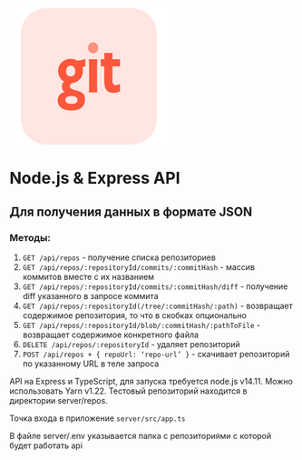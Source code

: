 ![git-api](./git-logo.svg)

# Node.js & Express API
## Для получения данных в формате JSON

### Методы:
1. `GET /api/repos` - получение списка репозиториев
2. `GET /api/repos/:repositoryId/commits/:commitHash` - массив коммитов вместе с их названием
3. `GET /api/repos/:repositoryId/commits/:commitHash/diff` - получение diff указанного в запросе коммита
4. `GET /api/repos/:repositoryId(/tree/:commitHash/:path)` - возвращает содержимое репозитория, то что в скобках опционально
5. `GET /api/repos/:repositoryId/blob/:commitHash/:pathToFile` - возвращает содержимое конкретного файла
6. `DELETE /api/repos/:repositoryId` - удаляет репозиторий
7. `POST /api/repos + { repoUrl: ‘repo-url’ }` - скачивает репозиторий по указанному URL в теле запроса

API на Express и TypeScript, для запуска требуется node.js v14.11. Можно использовать Yarn v1.22. Тестовый репозиторий находится в директории server/repos. 

Точка входа в приложение `server/src/app.ts`

В файле server/.env указывается папка с репозиториями с которой будет работать api

